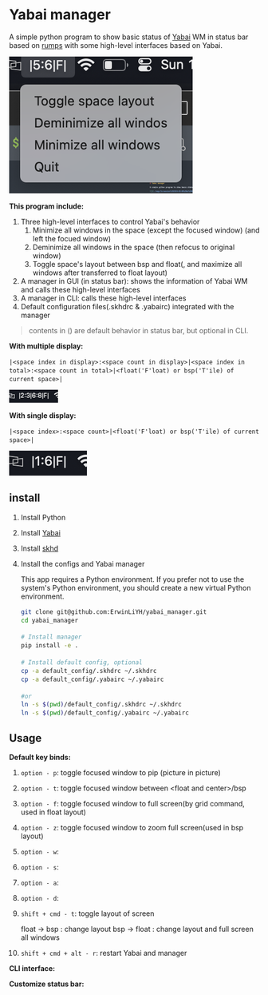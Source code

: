 # Yabai manager

A simple python program to show basic status of [Yabai](https://github.com/koekeishiya/yabai) WM in status bar  based on [rumps](https://github.com/jaredks/rumps) with some high-level interfaces based on Yabai.

![](./imgs/Screenshot%202024-03-10%20at%2019.49.38.png)

**This program include:**

1. Three high-level interfaces to control Yabai's behavior
    1. Minimize all windows in the space (except the focused window) (and left the focued window)
    2. Deminimize all windows in the space (then refocus to original window)
    3. Toggle space's layout between bsp and float(, and maximize all windows after transferred to float layout)
2. A manager in GUI (in status bar): shows the information of Yabai WM and calls these high-level interfaces
3. A manager in CLI: calls these high-level interfaces
4. Default configuration files(.skhdrc & .yabairc) integrated with the manager

> contents in () are default behavior in status bar, but optional in CLI.

**With multiple display:**

`|<space index in display>:<space count in display>|<space index in total>:<space count in total>|<float('F'loat) or bsp('T'ile) of current space>|`

![](./imgs/Screenshot%202024-03-05%20at%2018.46.25.png)

**With single display:**

`|<space index>:<space count>|<float('F'loat) or bsp('T'ile) of current space>|`

![](./imgs/Screenshot%202024-03-05%20at%2018.45.01.png)

## install

1. Install Python
2. Install [Yabai](https://github.com/koekeishiya/yabai)
3. Install [skhd](https://github.com/koekeishiya/skhd)
4. Install the configs and Yabai manager

    This app requires a Python environment. If you prefer not to use the system's Python environment, you should create a new virtual Python environment.

    ```bash
    git clone git@github.com:ErwinLiYH/yabai_manager.git
    cd yabai_manager

    # Install manager
    pip install -e .

    # Install default config, optional
    cp -a default_config/.skhdrc ~/.skhdrc
    cp -a default_config/.yabairc ~/.yabairc

    #or
    ln -s $(pwd)/default_config/.skhdrc ~/.skhdrc
    ln -s $(pwd)/default_config/.yabairc ~/.yabairc
    ```

## Usage

**Default key binds:**

1. `option - p`: toggle focused window to pip (picture in picture)
2. `option - t`: toggle focused window between \<float and center\>/bsp
3. `option - f`: toggle focused window to full screen(by grid command, used in float layout)
4. `option - z`: toggle focused window to zoom full screen(used in bsp layout)
5. `option - w`:
6. `option - s`:
7. `option - a`:
8. `option - d`:
9. `shift + cmd - t`: toggle layout of screen
    
    float -> bsp : change layout
    bsp -> float : change layout and full screen all windows

10. `shift + cmd + alt - r`: restart Yabai and manager

**CLI interface:**

**Customize status bar:**